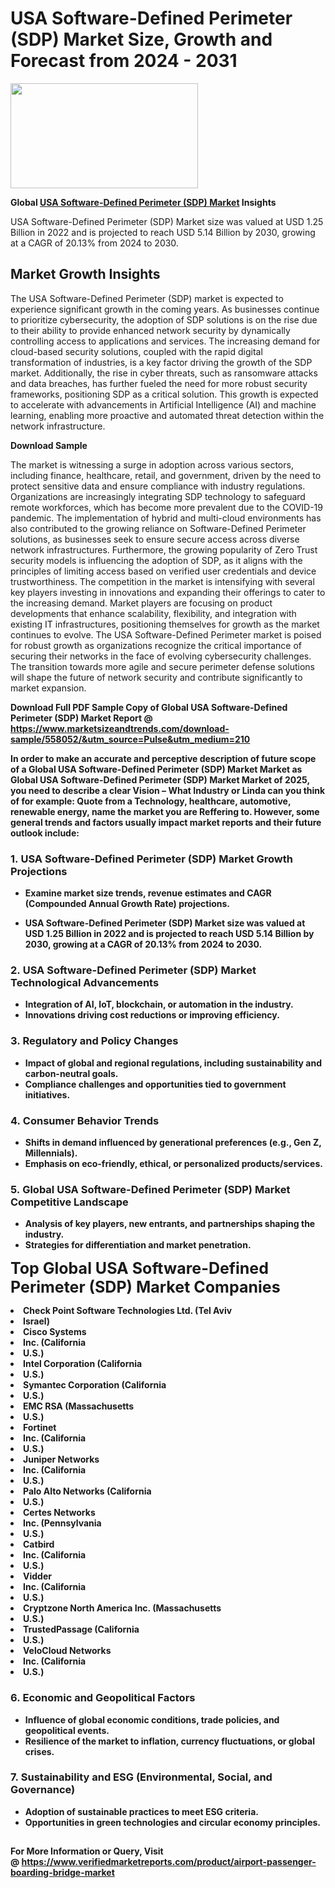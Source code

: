 <H1>USA Software-Defined Perimeter (SDP) Market Size, Growth and Forecast from 2024 - 2031</H1><img class="aligncenter size-medium wp-image-584254" src="https://thirdeyenews.in/wp-content/uploads/2024/09/Global-Market-Research-300x168.jpeg" alt="" width="300" height="168" /><p><strong>Global&nbsp;<a href="https://www.marketsizeandtrends.com/download-sample/558052/&amp;utm_source=Pulse&amp;utm_medium=210">USA Software-Defined Perimeter (SDP) Market</a> Insights</strong></p><p>USA Software-Defined Perimeter (SDP) Market size was valued at USD 1.25 Billion in 2022 and is projected to reach USD 5.14 Billion by 2030, growing at a CAGR of 20.13% from 2024 to 2030.</p><p><h2>Market Growth Insights</h2> <p>The USA Software-Defined Perimeter (SDP) market is expected to experience significant growth in the coming years. As businesses continue to prioritize cybersecurity, the adoption of SDP solutions is on the rise due to their ability to provide enhanced network security by dynamically controlling access to applications and services. The increasing demand for cloud-based security solutions, coupled with the rapid digital transformation of industries, is a key factor driving the growth of the SDP market. Additionally, the rise in cyber threats, such as ransomware attacks and data breaches, has further fueled the need for more robust security frameworks, positioning SDP as a critical solution. This growth is expected to accelerate with advancements in Artificial Intelligence (AI) and machine learning, enabling more proactive and automated threat detection within the network infrastructure.</p> <p><strong>Download Sample</strong></p> <p>The market is witnessing a surge in adoption across various sectors, including finance, healthcare, retail, and government, driven by the need to protect sensitive data and ensure compliance with industry regulations. Organizations are increasingly integrating SDP technology to safeguard remote workforces, which has become more prevalent due to the COVID-19 pandemic. The implementation of hybrid and multi-cloud environments has also contributed to the growing reliance on Software-Defined Perimeter solutions, as businesses seek to ensure secure access across diverse network infrastructures. Furthermore, the growing popularity of Zero Trust security models is influencing the adoption of SDP, as it aligns with the principles of limiting access based on verified user credentials and device trustworthiness. The competition in the market is intensifying with several key players investing in innovations and expanding their offerings to cater to the increasing demand. Market players are focusing on product developments that enhance scalability, flexibility, and integration with existing IT infrastructures, positioning themselves for growth as the market continues to evolve. The USA Software-Defined Perimeter market is poised for robust growth as organizations recognize the critical importance of securing their networks in the face of evolving cybersecurity challenges. The transition towards more agile and secure perimeter defense solutions will shape the future of network security and contribute significantly to market expansion.</p> <p><strong></p><p><span class=""><strong>Download Full PDF Sample Copy of Global USA Software-Defined Perimeter (SDP) Market Report</strong> @ <a href="https://www.marketsizeandtrends.com/download-sample/558052/&amp;utm_source=Pulse&amp;utm_medium=210" target="_blank">https://www.marketsizeandtrends.com/download-sample/558052/&amp;utm_source=Pulse&amp;utm_medium=210</a></span></p><p>In order to make an accurate and perceptive description of future scope of a Global&nbsp;USA Software-Defined Perimeter (SDP) Market Market as Global&nbsp;USA Software-Defined Perimeter (SDP) Market Market of 2025, you need to describe a clear Vision &ndash; What Industry or Linda can you think of for example: Quote from a Technology, healthcare, automotive, renewable energy, name the market you are Reffering to. However, some general trends and factors usually impact market reports and their future outlook include:</p><h3>1.&nbsp;<strong>USA Software-Defined Perimeter (SDP) Market Growth Projections</strong></h3><ul><li>Examine market size trends, revenue estimates and CAGR (Compounded Annual Growth Rate) projections.</li><li><p>USA Software-Defined Perimeter (SDP) Market size was valued at USD 1.25 Billion in 2022 and is projected to reach USD 5.14 Billion by 2030, growing at a CAGR of 20.13% from 2024 to 2030.</p></li></ul><h3>2.&nbsp;<strong>USA Software-Defined Perimeter (SDP) Market Technological Advancements</strong></h3><ul><li>Integration of AI, IoT, blockchain, or automation in the industry.</li><li>Innovations driving cost reductions or improving efficiency.</li></ul><h3>3.&nbsp;<strong>Regulatory and Policy Changes</strong></h3><ul><li>Impact of global and regional regulations, including sustainability and carbon-neutral goals.</li><li>Compliance challenges and opportunities tied to government initiatives.</li></ul><h3>4.&nbsp;<strong>Consumer Behavior Trends</strong></h3><ul><li>Shifts in demand influenced by generational preferences (e.g., Gen Z, Millennials).</li><li>Emphasis on eco-friendly, ethical, or personalized products/services.</li></ul><h3>5.&nbsp;<strong>Global USA Software-Defined Perimeter (SDP) Market Competitive Landscape</strong></h3><ul><li>Analysis of key players, new entrants, and partnerships shaping the industry.</li><li>Strategies for differentiation and market penetration.</li></ul><p data-pm-slice="1 1 []"><span style="color: inherit; font-family: inherit; font-size: 25px;">Top Global USA Software-Defined Perimeter (SDP) Market Companies</span></p><div class="" data-test-id=""><p><li>Check Point Software Technologies Ltd. (Tel Aviv</li><li> Israel)</li><li> Cisco Systems</li><li> Inc. (California</li><li> U.S.)</li><li> Intel Corporation (California</li><li> U.S.)</li><li> Symantec Corporation (California</li><li> U.S.)</li><li> EMC RSA (Massachusetts</li><li> U.S.)</li><li> Fortinet</li><li> Inc. (California</li><li> U.S.)</li><li> Juniper Networks</li><li> Inc. (California</li><li> U.S.)</li><li> Palo Alto Networks (California</li><li> U.S.)</li><li> Certes Networks</li><li> Inc. (Pennsylvania</li><li> U.S.)</li><li> Catbird</li><li> Inc. (California</li><li> U.S.)</li><li> Vidder</li><li> Inc. (California</li><li> U.S.)</li><li> Cryptzone North America Inc. (Massachusetts</li><li> U.S.)</li><li> TrustedPassage (California</li><li> U.S.)</li><li> VeloCloud Networks</li><li> Inc. (California</li><li> U.S.)</li></p></div><h3>6.&nbsp;<strong>Economic and Geopolitical Factors</strong></h3><ul><li>Influence of global economic conditions, trade policies, and geopolitical events.</li><li>Resilience of the market to inflation, currency fluctuations, or global crises.</li></ul><h3>7.&nbsp;<strong>Sustainability and ESG (Environmental, Social, and Governance)</strong></h3><ul><li>Adoption of sustainable practices to meet ESG criteria.</li><li>Opportunities in green technologies and circular economy principles.</li></ul><h2><strong style="font-size: 14px;">For More Information or Query, Visit @&nbsp;</strong><a style="background-color: #ffffff; font-size: 14px;" href="https://www.marketsizeandtrends.com/report/usa-software-defined-perimeter-sdp-market/" target="_blank">https://www.verifiedmarketreports.com/product/airport-passenger-boarding-bridge-market</a></h2>
